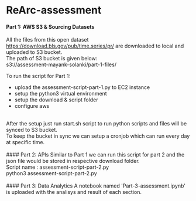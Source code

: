 # ReArc-assessment

#### Part 1: AWS S3 & Sourcing Datasets
All the files from this open dataset https://download.bls.gov/pub/time.series/pr/ are downloaded to local and uploaded to S3 bucket.<br/>
The path of S3 bucket is given below:<br/>
s3://assessment-mayank-solanki/part-1-files/ <br/>

To run the script for Part 1: <br/>
- upload the assessment-script-part-1.py to EC2 instance
- setup the python3 virtual environment
- setup the download & script folder
- configure aws
<br/>
After the setup just run start.sh script to run python scripts and files will be synced to S3 bucket.<br/>
To keep the bucket in sync we can setup a cronjob which can run every day at specific time.
<br/>
<br/>
#### Part 2: APIs
Similar to Part 1 we can run this script for part 2 and the json file would be stored in respective download folder. <br/>
Script name : assessment-script-part-2.py <br/>
python3 assessment-script-part-2.py <br/>
<br/>
#### Part 3: Data Analytics
A notebook named 'Part-3-assessment.ipynb' is uploaded with the analisys and result of each section.<br/>
